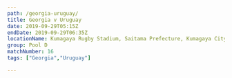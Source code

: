 ```yaml
---
path: /georgia-uruguay/
title: Georgia v Uruguay
date: 2019-09-29T05:15Z
endDate: 2019-09-29T06:35Z
locationName: Kumagaya Rugby Stadium, Saitama Prefecture, Kumagaya City
group: Pool D
matchNumber: 16
tags: ["Georgia","Uruguay"]

---
```

